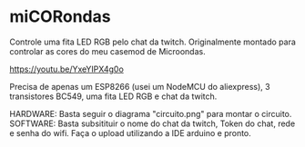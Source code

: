 # miCORondas
Controle uma fita LED RGB pelo chat da twitch.
Originalmente montado para controlar as cores do meu casemod de Microondas.

https://youtu.be/YxeYIPX4g0o

Precisa de apenas um ESP8266 (usei um NodeMCU do aliexpress), 3 transistores BC549, uma fita LED RGB e chat da twitch.

HARDWARE:
    Basta seguir o diagrama "circuito.png" para montar o circuito.
SOFTWARE:
    Basta subsitituir o nome do chat da twitch, Token do chat, rede e senha do wifi.
    Faça o upload utilizando a IDE arduino e pronto.
